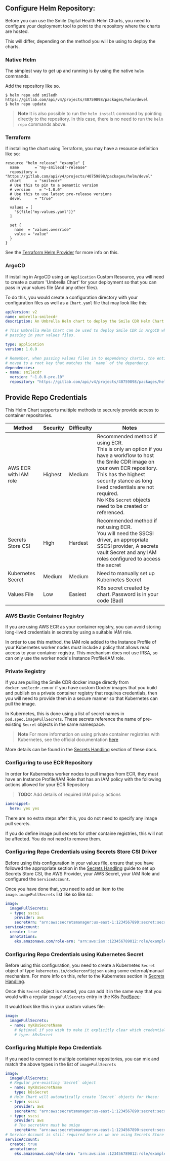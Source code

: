 ## Configure Helm Repository:

Before you can use the Smile Digital Health Helm Charts, you need to configure your
deployment tool to point to the repository where the charts are hosted.

This will differ, depending on the method you will be using to deplpy the charts.

### Native Helm
The simplest way to get up and running is by using the native `helm` commands.

Add the repository like so.

```shell
$ helm repo add smiledh https://gitlab.com/api/v4/projects/40759898/packages/helm/devel
$ helm repo update
```

> **Note** It is also possible to run the `helm install` command by pointing directly to the repository.
In this case, there is no need to run the `helm repo` commands above.

### Terraform
If installing the chart using Terraform, you may have a resource definition like so:

```
resource "helm_release" "example" {
  name       = "my-smilecdr-release"
  repository = "https://gitlab.com/api/v4/projects/40759898/packages/helm/devel"
  chart      = "smilecdr"
  # Use this to pin to a semantic version
  # version    = "~1.0.0"
  # Use this to use latest pre-release versions
  devel      = "true"

  values = [
    "${file("my-values.yaml")}"
  ]

  set {
    name  = "values.override"
    value = "value"
  }
}
```

See the [Terraform Helm Provider](https://registry.terraform.io/providers/hashicorp/helm/latest/docs/resources/release) for more info on this.

### ArgoCD
If installing in ArgoCD using an `Application` Custom Resource, you will need to create a custom 'Umbrella Chart' for your deployment so that you can pass in your values file (And any other files).

To do this, you would create a configuration directory with your configuration files as well as a `Chart.yaml` file that may look like this:

```yaml
apiVersion: v2
name: umbrella-smilecdr
description: An Umbrella Helm chart to deploy the Smile CDR Helm Chart

# This Umbrella Helm Chart can be used to deploy Smile CDR in ArgoCD while
# passing in your values files.

type: application
version: 1.0.0

# Remember, when passing values files in to dependency charts, the entire yaml map needs to be
# moved to a root key that matches the `name` of the dependency.
dependencies:
- name: smilecdr
  version: "~1.0.0-pre.10"
  repository: "https://gitlab.com/api/v4/projects/40759898/packages/helm/devel"
```

## Provide Repo Credentials
This Helm Chart supports multiple methods to securely provide access to container repositories.

| Method | Security | Difficulty | Notes |
|--------|----------|------------|-------|
|AWS ECR with IAM role|Highest|Medium|Recommended method if using ECR.<br>This is only an option if you have a workflow to host the Smile CDR image on your own ECR repository.<br>This has the highest security stance as long lived credentials are not required.<br>No K8s `Secret` objects need to be created or referenced.|
|Secrets Store CSI|High|Hardest|Recommended method if not using ECR.<br>You will need the SSCSI driver, an appropriate SSCSI provider, A secrets vault Secret and any IAM roles configured to access the secret|
|Kubernetes Secret|Medium|Medium|Need to manually set up Kubernetes Secret|
|Values File|Low|Easiest|K8s secret created by chart. Password is in your code (Bad)|

### AWS Elastic Container Registry
If you are using AWS ECR as your container registry, you can avoid storing long-lived credentials in secrets by using a suitable IAM role.

In order to use this method, the IAM role added to the Instance Profile of your Kubernetes worker nodes must include a policy that allows read access to your container registry. This mechanism does not use IRSA, so can only use the worker node's Instance Profile/IAM role.

### Private Registry
If you are pulling the Smile CDR docker image directly from `docker.smilecdr.com` or if you have custom Docker images that you build and publish on a private container registry that requires credentials, then you will need to provide them in a secure manner so that Kubernetes can pull the image.

In Kubernetes, this is done using a list of secret names in `pod.spec.imagePullSecrets`. These secrets reference the name of pre-existing `Secret` objects in the same namespace.

>**Note** For more information on using private container registries with
Kubernetes, see the official documentation [here](https://kubernetes.io/docs/tasks/configure-pod-container/pull-image-private-registry/)

More details can be found in the [Secrets Handling](secrets.md) section of these docs.

### Configuring to use ECR Repository
In order for Kubernetes worker nodes to pull images from ECR, they must have an Instance Profile/IAM Role that has an IAM policy with the following actions allowed for your ECR Repository

>**TODO:** Add details of required IAM policy actions

```yaml
iamsnippet:
  here: yes yes
```

There are no extra steps after this, you do not need to specify any image pull secrets.

If you do define image pull secrets for other containe registries, this will not be affected. You do not need to remove them.
### Configuring Repo Credentials using Secrets Store CSI Driver
Before using this configuration in your values file, ensure that you have followed the appropriate section in the [Secrets Handling](secrets.md#secrets-store-csi-driver) guide to set up Secrets Store CSI, the AWS Provider, your AWS Secret, your IAM Role and configured the `ServiceAccount`.

Once you have done that, you need to add an item to the `image.imagePullSecrets` list like so like so:

```yaml
image:
  imagePullSecrets:
  - type: sscsi
    provider: aws
    secretArn: "arn:aws:secretsmanager:us-east-1:1234567890:secret:secretname"
serviceAccount:
  create: true
  annotations:
    eks.amazonaws.com/role-arn: "arn:aws:iam::123456789012:role/example-role-name"
```

### Configuring Repo Credentials using Kubernetes Secret
Before using this configuration, you need to create a Kubernetes `Secret` object of type `kubernetes.io/dockerconfigjson` using some external/manual mechanism. For more info on this, refer to the Kubernetes section in [Secrets Handling](secrets.md#kubernetes-secret).

Once this `Secret` object is created, you can add it in the same way that you would with a regular `imagePullSecrets` entry in the K8s [PodSpec](https://kubernetes.io/docs/reference/kubernetes-api/workload-resources/pod-v1/#PodSpec):

It would look like this in your custom values file:
```yaml
image:
  imagePullSecrets:
  - name: myK8sSecretName
    # Optional if you wish to make it explicitly clear which credential type you are using in your code
    # type: k8sSecret
```

### Configuring Multiple Repo Credentials
If you need to connect to multiple container repositories, you can mix and match the above types in the list of `imagePullSecrets`

```yaml
image:
  imagePullSecrets:
  # Regular pre-existing `Secret` object
  - name: myK8sSecretName
    type: k8sSecret
  # Helm Chart will automatically create `Secret` objects for these:
  - type: sscsi
    provider: aws
    secretArn: "arn:aws:secretsmanager:us-east-1:1234567890:secret:secretname"
  - type: sscsi
    provider: aws
    # The secretArn must be uniqe
    secretArn: "arn:aws:secretsmanager:us-east-1:1234567890:secret:secretname2"
# Service Account is still required here as we are using Secrets Store CSI
serviceAccount:
  create: true
  annotations:
    eks.amazonaws.com/role-arn: "arn:aws:iam::123456789012:role/example-role-name"
```

